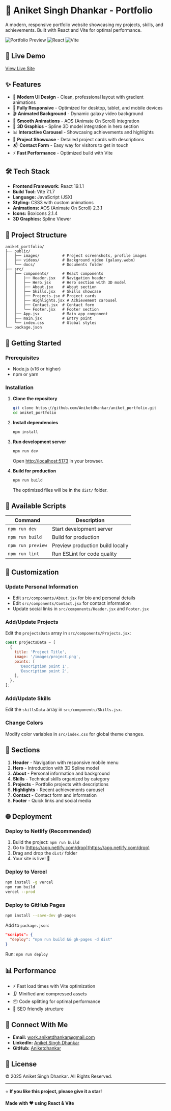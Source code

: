 # 🌟 Aniket Singh Dhankar - Portfolio

A modern, responsive portfolio website showcasing my projects, skills, and achievements. Built with React and Vite for optimal performance.

![Portfolio Preview](https://img.shields.io/badge/Status-Live-success?style=for-the-badge)
![React](https://img.shields.io/badge/React-19.1.1-61DAFB?style=for-the-badge&logo=react)
![Vite](https://img.shields.io/badge/Vite-7.1.7-646CFF?style=for-the-badge&logo=vite)

## 🚀 Live Demo

[View Live Site](#) <!-- Update with your deployed URL -->

## ✨ Features

- 🎨 **Modern UI Design** - Clean, professional layout with gradient animations
- 📱 **Fully Responsive** - Optimized for desktop, tablet, and mobile devices
- 🎬 **Animated Background** - Dynamic galaxy video background
- 🔄 **Smooth Animations** - AOS (Animate On Scroll) integration
- 🤖 **3D Graphics** - Spline 3D model integration in hero section
- 📊 **Interactive Carousel** - Showcasing achievements and highlights
- 💼 **Project Showcase** - Detailed project cards with descriptions
- 📬 **Contact Form** - Easy way for visitors to get in touch
- ⚡ **Fast Performance** - Optimized build with Vite

## 🛠️ Tech Stack

- **Frontend Framework:** React 19.1.1
- **Build Tool:** Vite 7.1.7
- **Language:** JavaScript (JSX)
- **Styling:** CSS3 with custom animations
- **Animations:** AOS (Animate On Scroll) 2.3.1
- **Icons:** Boxicons 2.1.4
- **3D Graphics:** Spline Viewer

## 📂 Project Structure

```
aniket_portfolio/
├── public/
│   ├── images/          # Project screenshots, profile images
│   ├── videos/          # Background video (galaxy.webm)
│   └── docs/            # Documents folder
├── src/
│   ├── components/      # React components
│   │   ├── Header.jsx   # Navigation header
│   │   ├── Hero.jsx     # Hero section with 3D model
│   │   ├── About.jsx    # About section
│   │   ├── Skills.jsx   # Skills showcase
│   │   ├── Projects.jsx # Project cards
│   │   ├── Highlights.jsx # Achievement carousel
│   │   ├── Contact.jsx  # Contact form
│   │   └── Footer.jsx   # Footer section
│   ├── App.jsx          # Main app component
│   ├── main.jsx         # Entry point
│   └── index.css        # Global styles
└── package.json
```

## 🚀 Getting Started

### Prerequisites

- Node.js (v16 or higher)
- npm or yarn

### Installation

1. **Clone the repository**
   ```bash
   git clone https://github.com/Aniketdhankar/aniket_portfolio.git
   cd aniket_portfolio
   ```

2. **Install dependencies**
   ```bash
   npm install
   ```

3. **Run development server**
   ```bash
   npm run dev
   ```
   Open [http://localhost:5173](http://localhost:5173) in your browser.

4. **Build for production**
   ```bash
   npm run build
   ```
   The optimized files will be in the `dist/` folder.

## 📜 Available Scripts

| Command | Description |
|---------|-------------|
| `npm run dev` | Start development server |
| `npm run build` | Build for production |
| `npm run preview` | Preview production build locally |
| `npm run lint` | Run ESLint for code quality |

## 🎨 Customization

### Update Personal Information
- Edit `src/components/About.jsx` for bio and personal details
- Edit `src/components/Contact.jsx` for contact information
- Update social links in `src/components/Header.jsx` and `Footer.jsx`

### Add/Update Projects
Edit the `projectsData` array in `src/components/Projects.jsx`:
```javascript
const projectsData = [
  {
    title: 'Project Title',
    image: '/images/project.png',
    points: [
      'Description point 1',
      'Description point 2',
    ],
  },
];
```

### Add/Update Skills
Edit the `skillsData` array in `src/components/Skills.jsx`.

### Change Colors
Modify color variables in `src/index.css` for global theme changes.

## 📱 Sections

1. **Header** - Navigation with responsive mobile menu
2. **Hero** - Introduction with 3D Spline model
3. **About** - Personal information and background
4. **Skills** - Technical skills organized by category
5. **Projects** - Portfolio projects with descriptions
6. **Highlights** - Recent achievements carousel
7. **Contact** - Contact form and information
8. **Footer** - Quick links and social media

## 🌐 Deployment

### Deploy to Netlify (Recommended)
1. Build the project: `npm run build`
2. Go to [https://app.netlify.com/drop](https://app.netlify.com/drop)
3. Drag and drop the `dist/` folder
4. Your site is live! 🎉

### Deploy to Vercel
```bash
npm install -g vercel
npm run build
vercel --prod
```

### Deploy to GitHub Pages
```bash
npm install --save-dev gh-pages
```
Add to `package.json`:
```json
"scripts": {
  "deploy": "npm run build && gh-pages -d dist"
}
```
Run: `npm run deploy`

## 📊 Performance

- ⚡ Fast load times with Vite optimization
- 🗜️ Minified and compressed assets
- 📦 Code splitting for optimal performance
- 🎯 SEO friendly structure

## 🤝 Connect With Me

- **Email:** work.aniketdhankar@gmail.com
- **LinkedIn:** [Aniket Singh Dhankar](https://linkedin.com/in/aniket-singh-dhankar-2b6489273)
- **GitHub:** [Aniketdhankar](https://github.com/Aniketdhankar)

## 📄 License

© 2025 Aniket Singh Dhankar. All Rights Reserved.

---

⭐ **If you like this project, please give it a star!**

**Made with ❤️ using React & Vite**
